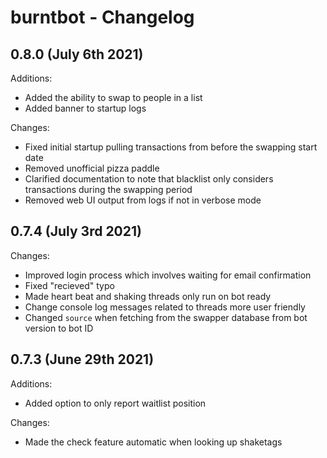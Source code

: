 # burntbot - Changelog

## 0.8.0 (July 6th 2021)
Additions:
* Added the ability to swap to people in a list
* Added banner to startup logs

Changes:
* Fixed initial startup pulling transactions from before the swapping start date
* Removed unofficial pizza paddle
* Clarified documentation to note that blacklist only considers transactions during the swapping period
* Removed web UI output from logs if not in verbose mode

## 0.7.4 (July 3rd 2021)
Changes:
* Improved login process which involves waiting for email confirmation
* Fixed "recieved" typo
* Made heart beat and shaking threads only run on bot ready
* Change console log messages related to threads more user friendly
* Changed `source` when fetching from the swapper database from bot version to bot ID

## 0.7.3 (June 29th 2021)
Additions:
* Added option to only report waitlist position

Changes:
* Made the check feature automatic when looking up shaketags